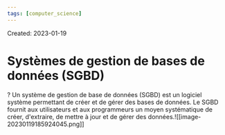 ```yaml
---
tags: [computer_science] 
---
```

Created: 2023-01-19

# Systèmes de gestion de bases de données (SGBD)
?
Un système de gestion de base de données (SGBD) est un logiciel système permettant de créer et de gérer des bases de données. Le SGBD fournit aux utilisateurs et aux programmeurs un moyen systématique de créer, d'extraire, de mettre à jour et de gérer des données.![[image-20230119185924045.png]]
<!--SR:!2023-04-10,39,250-->

